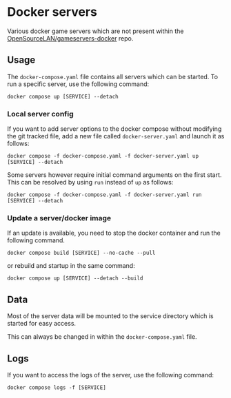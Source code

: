 # Docker servers

Various docker game servers which are not present within the [OpenSourceLAN/gameservers-docker](https://github.com/OpenSourceLAN/gameservers-docker) repo.

## Usage

The `docker-compose.yaml` file contains all servers which can be started.
To run a specific server, use the following command:

```shell
docker compose up [SERVICE] --detach
```

### Local server config

If you want to add server options to the docker compose without modifying the git tracked file,
add a new file called `docker-server.yaml` and launch it as follows:

```shell
docker compose -f docker-compose.yaml -f docker-server.yaml up [SERVICE] --detach
```

Some servers however require initial command arguments on the first start.
This can be resolved by using `run` instead of `up` as follows:

```shell
docker compose -f docker-compose.yaml -f docker-server.yaml run [SERVICE] --detach
```

### Update a server/docker image

If an update is available, you need to stop the docker container and run 
the following command.

```shell
docker compose build [SERVICE] --no-cache --pull
```

or rebuild and startup in the same command:

```shell
docker compose up [SERVICE] --detach --build
```

## Data

Most of the server data will be mounted to the service directory which is started
for easy access.

This can always be changed in within the `docker-compose.yaml` file.

## Logs

If you want to access the logs of the server, use the following command:

```shell
docker compose logs -f [SERVICE]
```